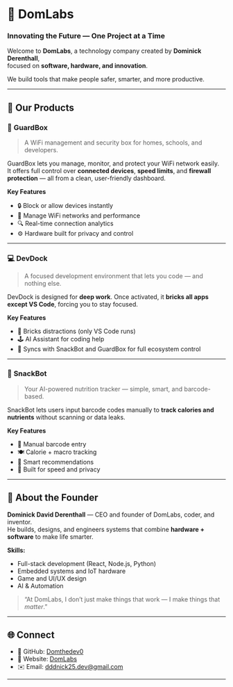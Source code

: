 # 🧠 DomLabs  
### Innovating the Future — One Project at a Time  

Welcome to **DomLabs**, a technology company created by **Dominick Derenthall**,  
focused on **software, hardware, and innovation**.  

We build tools that make people safer, smarter, and more productive.

---

## 🚀 Our Products  

### 🧱 **GuardBox**
> A WiFi management and security box for homes, schools, and developers.

GuardBox lets you manage, monitor, and protect your WiFi network easily.  
It offers full control over **connected devices**, **speed limits**, and **firewall protection** — all from a clean, user-friendly dashboard.  

**Key Features**
- 🔒 Block or allow devices instantly  
- 📶 Manage WiFi networks and performance  
- 🔍 Real-time connection analytics  
- ⚙️ Hardware built for privacy and control  

---

### 💻 **DevDock**
> A focused development environment that lets you code — and nothing else.

DevDock is designed for **deep work**. Once activated, it **bricks all apps except VS Code**, forcing you to stay focused.  

**Key Features**
- 🧠 Bricks distractions (only VS Code runs)  
- 🕹️ AI Assistant for coding help  
- 🔧 Syncs with SnackBot and GuardBox for full ecosystem control  

---

### 🍎 **SnackBot**
> Your AI-powered nutrition tracker — simple, smart, and barcode-based.  

SnackBot lets users input barcode codes manually to **track calories and nutrients** without scanning or data leaks.  

**Key Features**
- 📱 Manual barcode entry  
- 🍽️ Calorie + macro tracking  
- 💬 Smart recommendations  
- 🧩 Built for speed and privacy  

---

## 🧩 About the Founder  

**Dominick David Derenthall** — CEO and founder of DomLabs, coder, and inventor.  
He builds, designs, and engineers systems that combine **hardware + software** to make life smarter.  

**Skills:**  
- Full-stack development (React, Node.js, Python)  
- Embedded systems and IoT hardware  
- Game and UI/UX design  
- AI & Automation  

> “At DomLabs, I don’t just make things that work — I make things that *matter*.”

---

## 🌐 Connect  
- 🧭 GitHub: [Domthedev0](https://github.com/domthedev0)  
- 💼 Website: [DomLabs](https://domthedev0.github.io/domlabs)  
- ✉️ Email: dddnick25.dev@gmail.com 

---
